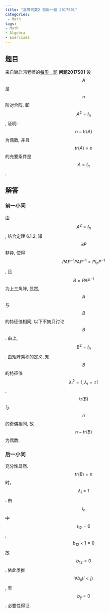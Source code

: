 ```yaml
---
title: "高等代数2 每周一题 2017S01"
categories:
 - Math
tags:
- Math
- Algebra
- Exercises
---
```


## 题目
来自谢启鸿老师的[每周一题](http://www.cnblogs.com/torsor/p/6500781.html)
**问题2017S01** 设 $$A$$ 是 $$n$$ 阶对合阵, 即 $$A^2=I_n$$, 证明: $$n-\mathrm{tr}(A)$$ 为偶数, 并且 $$\mathrm{tr}(A)=n$$ 的充要条件是 $$A=I_n$$.

## 解答
### 前一小问
由 $$A^2=I_n$$, 结合定理 6.1.2, 知 $$\exists P$$ 非异, 使得 $$P A P^{-1} P A P^{-1} = P I_n P^{-1}$$, 且 $$B = P A P^{-1}$$ 为上三角阵, 显然, $$A$$ 与 $$B$$ 的特征值相同, 以下不妨只讨论 $$B$$. 由上, $$B^2=I_n$$. 由矩阵乘积的定义, 知 $$B$$ 的特征值 $$ \lambda_i ^2 = 1, \lambda_i = ±1$$. $$\mathrm{tr}(B)$$ 与 $$n$$ 的奇偶相同, 故 $$n-\mathrm{tr}(B)$$ 为偶数.  
### 后一小问
充分性显然.  
$$\mathrm{tr}(B)=n$$ 时，$$\lambda_i = 1$$. 由 $$I_n$$ 中 $$I_{1 2} = 0$$, $$b_{1 2} \times 1 = 0$$ 故 $$b_{1 2} = 0$$. 依此类推 $$\forall b_{i j} (i < j)$$, 有 $$b_{i j} = 0$$. 必要性得证.  